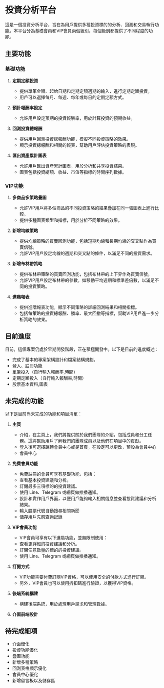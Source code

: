 # 投資分析平台

這是一個投資分析平台，旨在為用戶提供多種投資標的的分析、回測和交易執行功能。本平台分為基礎會員和VIP會員兩個級別，每個級別都提供了不同程度的功能。

## 主要功能

### 基礎功能

1. **定期定額投資**
   - 提供單筆金額、起始日期和定期定額週期的輸入，進行定期定額投資。
   - 用戶可以選擇每月、每週、每年或每日的定期定額方式。

2. **預計報酬率設定**
   - 允許用戶設定預期的投資報酬率，用於計算投資的預期收益。

3. **回測投資總報酬**
   - 提供用戶回測投資總報酬功能，模擬不同投資策略的效果。
   - 顯示投資總報酬和相關的報表，幫助用戶評估投資策略的表現。

4. **匯出資產累計圖表**
   - 允許用戶匯出資產累計圖表，用於分析和共享投資結果。
   - 圖表包括投資總額、收益、市值等指標的時間序列數據。

### VIP功能

1. **多商品多策略疊圖**
   - 允許VIP用戶將多個商品的不同投資策略的結果疊加在同一張圖表上進行比較。
   - 提供多種圖表類型和指標，用於分析不同策略的效果。

2. **新增均線策略**
   - 提供均線策略的買賣回測功能，包括短期均線和長期均線的交叉點作為買賣信號。
   - 允許VIP用戶設定均線的週期和交叉點的條件，以滿足不同的投資需求。

3. **新增布林帶策略**
   - 提供布林帶策略的買賣回測功能，包括布林帶的上下界作為買賣信號。
   - 允許VIP用戶設定布林帶的參數，如移動平均週期和標準差倍數，以滿足不同的投資策略。

4. **進階報表**
   - 提供進階報表功能，顯示不同策略的詳細回測結果和相關指標。
   - 包括每策略的投資總報酬、勝率、最大回撤等指標，幫助VIP用戶進一步分析策略的效果。

## 目前進度

目前，這個專案仍處於早期開發階段，正在積極開發中。以下是目前的進度概述：

- 完成了基本的專案架構設計和檔案結構規劃。
- 登入、註冊功能
- 單筆投入（自行輸入報酬率,時間）
- 定期定額投入（自行輸入報酬率,時間）
- 股票基本資料,圖表

## 未完成的功能

以下是目前尚未完成的功能和項目清單：

1. **主頁**
   - 介紹，在主頁上，我們將提供關於我們團隊的介紹，包括成員和分工任務。這將幫助用戶了解我們的團隊成員以及他們在項目中的貢獻。
   - 登入後可選擇跳轉會員中心或是首頁，在設定可以更改，預設為會員中心
   - 會員中心

2. **免費會員功能**
   - 免費註冊的會員可享有基礎功能，包括：
   - 查看基本投資建議和分析。
   - 訂閱最多三項標的的投資建議。
   - 使用 Line、Telegram 或網頁做推播通知。
   - 設計和實作用戶界面，以便用戶能夠輸入相關信息並查看投資建議和分析結果。
   - 輸入股票代號自動搜尋相關新聞
   - 儲存用戶先前查詢記錄

3. **VIP會員功能**
   - VIP會員可享有以下進階功能，並無限制使用：
   - 查看更詳細的投資建議和分析。
   - 訂閱任意數量的標的的投資建議。
   - 使用 Line、Telegram 或網頁做推播通知。

4. **訂閱方式**
   - VIP功能需要付費訂閱VIP資格，可以使用安全的付款方式進行訂閱。
   - 另外，VIP會員也可以使用折扣碼進行驗證，以獲得VIP資格。

5. **後端系統構建**
   - 構建後端系統，用於處理用戶請求和管理數據。

6. **介面前端設計**

## 待完成細項

   - 介面優化
   - 投資功能優化
   - 疊圖功能
   - 新增多種策略
   - 回測表格顯示優化
   - 會員中心優化
   - 新增留言板以及儲存區